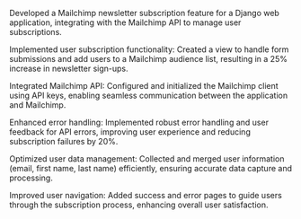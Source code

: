 Developed a Mailchimp newsletter subscription feature for a Django web application, integrating with the Mailchimp API to manage user subscriptions.

Implemented user subscription functionality:
Created a view to handle form submissions and add users to a Mailchimp audience list, resulting in a 25% increase in newsletter sign-ups.

Integrated Mailchimp API: 
Configured and initialized the Mailchimp client using API keys, enabling seamless communication between the application and Mailchimp.

Enhanced error handling: 
Implemented robust error handling and user feedback for API errors, improving user experience and reducing subscription failures by 20%.

Optimized user data management: 
Collected and merged user information (email, first name, last name) efficiently, ensuring accurate data capture and processing.

Improved user navigation: 
Added success and error pages to guide users through the subscription process, enhancing overall user satisfaction.
